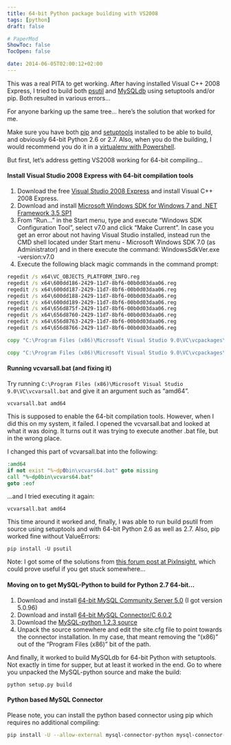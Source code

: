 ```yaml
---
title: 64-bit Python package building with VS2008
tags: [python]
draft: false

# PaperMod
ShowToc: false
TocOpen: false

date: 2014-06-05T02:00:12+02:00
---
```


This was a real PITA to get working. After having installed Visual C++ 2008 Express, I tried to build both [psutil](https://code.google.com/archive/p/psutil/) and [MySQLdb](http://sourceforge.net/projects/mysql-python/) using setuptools and/or pip. Both resulted in various errors…



For anyone barking up the same tree… here’s the solution that worked for me.

Make sure you have both [pip](https://pypi.python.org/pypi/pip) and [setuptools](https://pypi.python.org/pypi/setuptools) installed to be able to build, and obviously 64-bit Python 2.6 or 2.7. Also, when you do the building, I would recommend you do it in a [virtualenv with Powershell](http://www.tylerbutler.com/2012/05/how-to-install-python-pip-and-virtualenv-on-windows-with-powershell/).

But first, let’s address getting VS2008 working for 64-bit compiling...

#### Install Visual Studio 2008 Express with 64-bit compilation tools

1. Download the free [Visual Studio 2008 Express](http://download.microsoft.com/download/8/B/5/8B5804AD-4990-40D0-A6AA-CE894CBBB3DC/VS2008ExpressENUX1397868.iso) and install Visual C++ 2008 Express.
2. Download and install [Microsoft Windows SDK for Windows 7 and .NET Framework 3.5 SP1](https://www.microsoft.com/en-us/download/details.aspx?id=3138)
3. From “Run...” in the Start menu, type and execute “Windows SDK Configuration Tool”, select v7.0 and click “Make Current”. In case you get an error about not having Visual Studio installed, instead run the CMD shell located under Start menu - Microsoft Windows SDK 7.0 (as Administrator) and in there execute the command: WindowsSdkVer.exe -version:v7.0
4. Execute the following black magic commands in the command prompt:


```bat
regedit /s x64\VC_OBJECTS_PLATFORM_INFO.reg
regedit /s x64\600dd186-2429-11d7-8bf6-00b0d03daa06.reg
regedit /s x64\600dd187-2429-11d7-8bf6-00b0d03daa06.reg
regedit /s x64\600dd188-2429-11d7-8bf6-00b0d03daa06.reg
regedit /s x64\600dd189-2429-11d7-8bf6-00b0d03daa06.reg
regedit /s x64\656d875f-2429-11d7-8bf6-00b0d03daa06.reg
regedit /s x64\656d8760-2429-11d7-8bf6-00b0d03daa06.reg
regedit /s x64\656d8763-2429-11d7-8bf6-00b0d03daa06.reg
regedit /s x64\656d8766-2429-11d7-8bf6-00b0d03daa06.reg

copy "C:\Program Files (x86)\Microsoft Visual Studio 9.0\VC\vcpackages\AMD64.VCPlatform.config" "C:\Program Files (x86)\Microsoft Visual Studio 9.0\VC\vcpackages\AMD64.VCPlatform.Express.config"

copy "C:\Program Files (x86)\Microsoft Visual Studio 9.0\VC\vcpackages\Itanium.VCPlatform.config" "C:\Program Files (x86)\Microsoft Visual Studio 9.0\VC\vcpackages\Itanium.VCPlatform.Express.config"
```


#### Running vcvarsall.bat (and fixing it)

Try running `C:\Program Files (x86)\Microsoft Visual Studio 9.0\VC\vcvarsall.bat` and give it an argument such as “amd64”.

    vcvarsall.bat amd64


This is supposed to enable the 64-bit compilation tools. However, when I did this on my system, it failed. I opened the vcvarsall.bat and looked at what it was doing. It turns out it was trying to execute another .bat file, but in the wrong place.

I changed this part of vcvarsall.bat into the following:

```bat
:amd64
if not exist "%~dp0bin\vcvars64.bat" goto missing
call "%~dp0bin\vcvars64.bat"
goto :eof
```

...and I tried executing it again:

    vcvarsall.bat amd64

This time around it worked and, finally, I was able to run build psutil from source using setuptools and with 64-bit Python 2.6 as well as 2.7. Also, pip worked fine without ValueErrors:

    pip install -U psutil

Note: I got some of the solutions from [this forum post at PixInsight](http://pixinsight.com/forum/index.php?topic=1902.0), which could prove useful if you get stuck somewhere...

#### Moving on to get MySQL-Python to build for Python 2.7 64-bit…

1. Download and install [64-bit MySQL Community Server 5.0](http://downloads.mysql.com/archives/community/) (I got version 5.0.96)
2. Download and install [64-bit MySQL Connector/C 6.0.2](http://downloads.mysql.com/archives/c-c/)
3. Download the [MySQL-python 1.2.3 source](http://sourceforge.net/projects/mysql-python/files/mysql-python/1.2.3/MySQL-python-1.2.3.tar.gz/download)
4. Unpack the source somewhere and edit the site.cfg file to point towards the connector installation. In my case, that meant removing the “(x86)” out of the “Program Files (x86)” bit of the path.

And finally, it worked to build MySQLdb for 64-bit Python with setuptools. Not exactly in time for supper, but at least it worked in the end. Go to where you unpacked the MySQL-python source and make the build:

    python setup.py build

#### Python based MySQL Connector

Please note, you can install the python based connector using pip which requires no additional compiling:

```bash
pip install -U --allow-external mysql-connector-python mysql-connector-python
```

